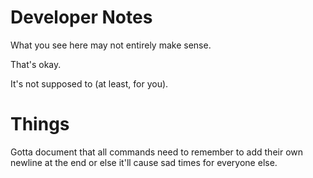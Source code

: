 # Developer Notes

What you see here may not entirely make sense.

That's okay.

It's not supposed to (at least, for you).

# Things

Gotta document that all commands need to remember to add their own newline at
the end or else it'll cause sad times for everyone else.